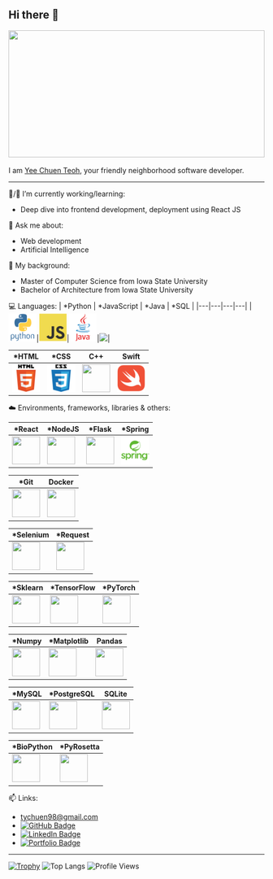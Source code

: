 ## Hi there 👋

<img src="https://github.com/YeeChuen/YeeChuen/blob/main/assets/code_name.gif" width="100%" height="250"/>

I am [Yee Chuen Teoh](https://yeechuensite.web.app/), your friendly neighborhood software developer.

___

🔭/🌱 I’m currently working/learning:
- Deep dive into frontend development, deployment using React JS

💬 Ask me about:
- Web development
- Artificial Intelligence

🏫 My background:
- Master of Computer Science from Iowa State University
- Bachelor of Architecture from Iowa State University

💻 Languages:
| *Python | *JavaScript | *Java | *SQL |
|---|---|---|---|
|<img src="https://github.com/devicons/devicon/blob/master/icons/python/python-original-wordmark.svg" width="55" height="55"/>|<img src="https://github.com/devicons/devicon/blob/master/icons/javascript/javascript-original.svg" width="55" height="55"/>|<img src="https://github.com/devicons/devicon/blob/master/icons/java/java-original-wordmark.svg" width="55" height="55"/>|<img src="https://img.shields.io/badge/SQL-darkblue?style=flat-square" width="55"/>|

| *HTML | *CSS | C++ | Swift |
|---|---|---|---|
|<img src="https://github.com/devicons/devicon/blob/master/icons/html5/html5-original-wordmark.svg" width="55" height="55"/>|<img src="https://github.com/devicons/devicon/blob/master/icons/css3/css3-original-wordmark.svg" width="55" height="55"/>|<img src="https://img.shields.io/badge/C++-green?style=flat-square" width="55" height="55"/>|<img src="https://github.com/devicons/devicon/blob/master/icons/swift/swift-original.svg" width="55"/>|

☁️ Environments, frameworks, libraries & others:

| *React | *NodeJS | *Flask | *Spring |
|---|---|---|---|
|<img src="" width="55" height="55"/>|<img src="" width="55" height="55"/>|<img src="" width="55" height="55"/>|<img src="https://github.com/devicons/devicon/blob/master/icons/spring/spring-original-wordmark.svg" width="55" height="55"/>|

| *Git | Docker |
|---|---|
|<img src="" width="55" height="55"/>|<img src="" width="55" height="55"/>|

| *Selenium | *Request |
|---|---|
|<img src="" width="55" height="55"/>|<img src="" width="55" height="55"/>|

| *Sklearn | *TensorFlow | *PyTorch |
|---|---|---|
|<img src="" width="55" height="55"/>|<img src="" width="55" height="55"/>|<img src="" width="55" height="55"/>|

| *Numpy | *Matplotlib | Pandas |
|---|---|---|
|<img src="" width="55" height="55"/>|<img src="" width="55" height="55"/>|<img src="" width="55" height="55"/>|

| *MySQL | *PostgreSQL | SQLite |
|---|---|---|
|<img src="" width="55" height="55"/>|<img src="" width="55" height="55"/>|<img src="" width="55" height="55"/>|

| *BioPython | *PyRosetta |
|---|---|
|<img src="" width="55" height="55"/>|<img src="" width="55" height="55"/>|


📫 Links:
- tychuen98@gmail.com
- [![GitHub Badge](https://img.shields.io/badge/Github-black?style=flat-square&logo=github&logoColor=white)](https://github.com/YeeChuen)
- [![LinkedIn Badge](https://img.shields.io/badge/LinkedIn-blue?style=flat-square&logo=linkedin&logoColor=white)](https://www.linkedin.com/in/yeechuenteoh)
- [![Portfolio Badge](https://img.shields.io/badge/Portfolio-red?style=flat-square)](https://yeechuensite.web.app/)

<!--
**YeeChuen/YeeChuen** is a ✨ _special_ ✨ repository because its `README.md` (this file) appears on your GitHub profile.

Here are some ideas to get you started:

- 🔭 I’m currently working on ...
- 🌱 I’m currently learning ...
- 👯 I’m looking to collaborate on ...
- 🤔 I’m looking for help with ...
- 💬 Ask me about ...
- 📫 How to reach me: ...
- 😄 Pronouns: ...
- ⚡ Fun fact: ...
-->

___

[![Trophy](https://github-profile-trophy.vercel.app/?username=YeeChuen&title=Stars,Followers,Commits,Repositories,MultipleLang,PullRequest,Experience)](https://github.com/ryo-ma/github-profile-trophy)
![Top Langs](https://github-readme-stats.vercel.app/api/top-langs/?username=YeeChuen&layout=compact)
![Profile Views](https://komarev.com/ghpvc/?username=YeeChuen&style=flat-square&color=brightgreen)
